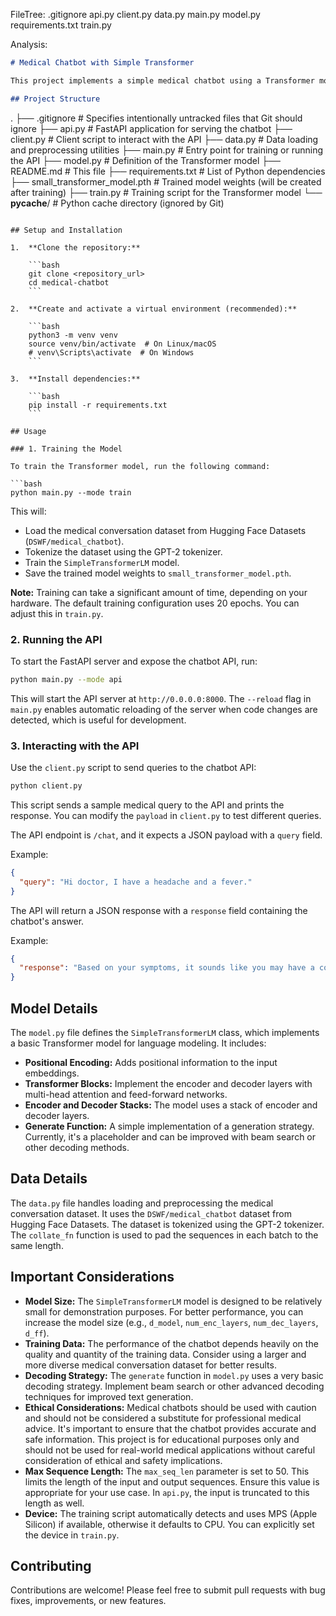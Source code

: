 

FileTree:
.gitignore
api.py
client.py
data.py
main.py
model.py
requirements.txt
train.py

Analysis:
```markdown
# Medical Chatbot with Simple Transformer

This project implements a simple medical chatbot using a Transformer model. It's built with PyTorch, Transformers library, FastAPI for API deployment, and leverages a medical conversation dataset.

## Project Structure

```
.
├── .gitignore          # Specifies intentionally untracked files that Git should ignore
├── api.py              # FastAPI application for serving the chatbot
├── client.py           # Client script to interact with the API
├── data.py             # Data loading and preprocessing utilities
├── main.py             # Entry point for training or running the API
├── model.py            # Definition of the Transformer model
├── README.md           # This file
├── requirements.txt    # List of Python dependencies
├── small_transformer_model.pth # Trained model weights (will be created after training)
├── train.py            # Training script for the Transformer model
└── __pycache__/        # Python cache directory (ignored by Git)
```

## Setup and Installation

1.  **Clone the repository:**

    ```bash
    git clone <repository_url>
    cd medical-chatbot
    ```

2.  **Create and activate a virtual environment (recommended):**

    ```bash
    python3 -m venv venv
    source venv/bin/activate  # On Linux/macOS
    # venv\Scripts\activate  # On Windows
    ```

3.  **Install dependencies:**

    ```bash
    pip install -r requirements.txt
    ```

## Usage

### 1. Training the Model

To train the Transformer model, run the following command:

```bash
python main.py --mode train
```

This will:

*   Load the medical conversation dataset from Hugging Face Datasets (`DSWF/medical_chatbot`).
*   Tokenize the dataset using the GPT-2 tokenizer.
*   Train the `SimpleTransformerLM` model.
*   Save the trained model weights to `small_transformer_model.pth`.

**Note:** Training can take a significant amount of time, depending on your hardware.  The default training configuration uses 20 epochs.  You can adjust this in `train.py`.

### 2. Running the API

To start the FastAPI server and expose the chatbot API, run:

```bash
python main.py --mode api
```

This will start the API server at `http://0.0.0.0:8000`.  The `--reload` flag in `main.py` enables automatic reloading of the server when code changes are detected, which is useful for development.

### 3. Interacting with the API

Use the `client.py` script to send queries to the chatbot API:

```bash
python client.py
```

This script sends a sample medical query to the API and prints the response.  You can modify the `payload` in `client.py` to test different queries.

The API endpoint is `/chat`, and it expects a JSON payload with a `query` field.

Example:

```json
{
  "query": "Hi doctor, I have a headache and a fever."
}
```

The API will return a JSON response with a `response` field containing the chatbot's answer.

Example:

```json
{
  "response": "Based on your symptoms, it sounds like you may have a cold or the flu. I recommend getting some rest and drinking plenty of fluids."
}
```

## Model Details

The `model.py` file defines the `SimpleTransformerLM` class, which implements a basic Transformer model for language modeling.  It includes:

*   **Positional Encoding:**  Adds positional information to the input embeddings.
*   **Transformer Blocks:**  Implement the encoder and decoder layers with multi-head attention and feed-forward networks.
*   **Encoder and Decoder Stacks:**  The model uses a stack of encoder and decoder layers.
*   **Generate Function:**  A simple implementation of a generation strategy.  Currently, it's a placeholder and can be improved with beam search or other decoding methods.

## Data Details

The `data.py` file handles loading and preprocessing the medical conversation dataset. It uses the `DSWF/medical_chatbot` dataset from Hugging Face Datasets. The dataset is tokenized using the GPT-2 tokenizer.  The `collate_fn` function is used to pad the sequences in each batch to the same length.

## Important Considerations

*   **Model Size:** The `SimpleTransformerLM` model is designed to be relatively small for demonstration purposes.  For better performance, you can increase the model size (e.g., `d_model`, `num_enc_layers`, `num_dec_layers`, `d_ff`).
*   **Training Data:** The performance of the chatbot depends heavily on the quality and quantity of the training data.  Consider using a larger and more diverse medical conversation dataset for better results.
*   **Decoding Strategy:** The `generate` function in `model.py` uses a very basic decoding strategy.  Implement beam search or other advanced decoding techniques for improved text generation.
*   **Ethical Considerations:**  Medical chatbots should be used with caution and should not be considered a substitute for professional medical advice.  It's important to ensure that the chatbot provides accurate and safe information.  This project is for educational purposes only and should not be used for real-world medical applications without careful consideration of ethical and safety implications.
*   **Max Sequence Length:** The `max_seq_len` parameter is set to 50.  This limits the length of the input and output sequences.  Ensure this value is appropriate for your use case.  In `api.py`, the input is truncated to this length as well.
*   **Device:** The training script automatically detects and uses MPS (Apple Silicon) if available, otherwise it defaults to CPU. You can explicitly set the device in `train.py`.

## Contributing

Contributions are welcome!  Please feel free to submit pull requests with bug fixes, improvements, or new features.
```
